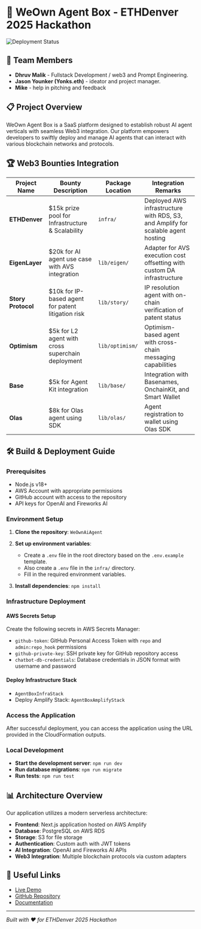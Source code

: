 # 🚀 WeOwn Agent Box - ETHDenver 2025 Hackathon
![Deployment Status](https://img.shields.io/badge/deployment-active-brightgreen)

## 👥 Team Members
- **Dhruv Malik** - Fullstack Development / web3 and Prompt Engineering.
- **Jason Younker (Yonks.eth)** - ideator and project manager.
- **Mike** - help in pitching and feedback 

## 📋 Project Overview
WeOwn Agent Box is a SaaS platform designed to establish robust AI agent verticals with seamless Web3 integration. Our platform empowers developers to swiftly deploy and manage AI agents that can interact with various blockchain networks and protocols.

## 🏆 Web3 Bounties Integration
| Project Name   | Bounty Description                                      | Package Location   | Integration Remarks                                                        |
|----------------|--------------------------------------------------------|--------------------|---------------------------------------------------------------------------|
| **ETHDenver**   | $15k prize pool for Infrastructure & Scalability       | `infra/`           | Deployed AWS infrastructure with RDS, S3, and Amplify for scalable agent hosting |
| **EigenLayer**  | $20k for AI agent use case with AVS integration        | `lib/eigen/`       | Adapter for AVS execution cost offsetting with custom DA infrastructure   |
| **Story Protocol** | $10k for IP-based agent for patent litigation risk   | `lib/story/`       | IP resolution agent with on-chain verification of patent status            |
| **Optimism**    | $5k for L2 agent with cross superchain deployment      | `lib/optimism/`    | Optimism-based agent with cross-chain messaging capabilities               |
| **Base**        | $5k for Agent Kit integration                           | `lib/base/`        | Integration with Basenames, OnchainKit, and Smart Wallet                 |
| **Olas**        | $8k for Olas agent using SDK                            | `lib/olas/`        | Agent registration to wallet using Olas SDK                               |

## 🛠️ Build & Deployment Guide

### Prerequisites
- Node.js v18+
- AWS Account with appropriate permissions
- GitHub account with access to the repository
- API keys for OpenAI and Fireworks AI

### Environment Setup
1. **Clone the repository**: `WeOwnAiAgent`
2. **Set up environment variables**:
   - Create a `.env` file in the root directory based on the `.env.example` template.
   - Also create a `.env` file in the `infra/` directory.
   - Fill in the required environment variables.

3. **Install dependencies**: `npm install`

### Infrastructure Deployment
#### AWS Secrets Setup
Create the following secrets in AWS Secrets Manager:
- `github-token`: GitHub Personal Access Token with `repo` and `admin:repo_hook` permissions
- `github-private-key`: SSH private key for GitHub repository access
- `chatbot-db-credentials`: Database credentials in JSON format with username and password

#### Deploy Infrastructure Stack
- `AgentBoxInfraStack`
- Deploy Amplify Stack: `AgentBoxAmplifyStack`

### Access the Application
After successful deployment, you can access the application using the URL provided in the CloudFormation outputs.

### Local Development
- **Start the development server**: `npm run dev`
- **Run database migrations**: `npm run migrate`
- **Run tests**: `npm run test`

## 📊 Architecture Overview
Our application utilizes a modern serverless architecture:
- **Frontend**: Next.js application hosted on AWS Amplify
- **Database**: PostgreSQL on AWS RDS
- **Storage**: S3 for file storage
- **Authentication**: Custom auth with JWT tokens
- **AI Integration**: OpenAI and Fireworks AI APIs
- **Web3 Integration**: Multiple blockchain protocols via custom adapters

## 🔗 Useful Links
- [Live Demo](#)
- [GitHub Repository](#)
- [Documentation](#)

---

*Built with ❤️ for ETHDenver 2025 Hackathon*
